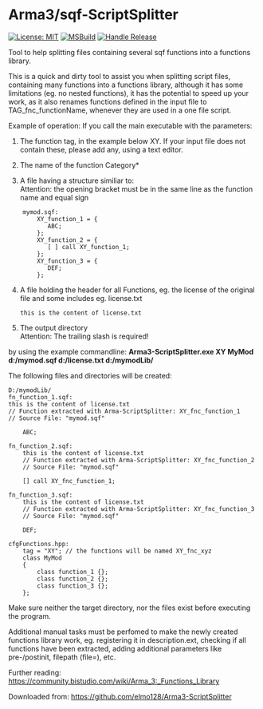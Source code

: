 # Arma3/sqf-ScriptSplitter

[![License: MIT](https://img.shields.io/badge/License-MIT-yellow.svg)](https://opensource.org/licenses/MIT)
[![MSBuild](https://github.com/elmo128/Arma3-ScriptSplitter/actions/workflows/msbuild.yml/badge.svg?event=push)](https://github.com/elmo128/Arma3-ScriptSplitter/actions/workflows/msbuild.yml)
[![Handle Release](https://github.com/elmo128/Arma3-ScriptSplitter/actions/workflows/release.yml/badge.svg)](https://github.com/elmo128/Arma3-ScriptSplitter/actions/workflows/release.yml)

Tool to help splitting files containing several sqf functions into a
functions library.

This is a quick and dirty tool to assist you when splitting script
files, containing many functions into a functions library, although it
has some limitations (eg. no nested functions), it has the potential to
speed up your work, as it also renames functions defined in the input
file to TAG_fnc_functionName, whenever they are used in a one file
script.

Example of operation: If you call the main executable with the
parameters:

1)  The function tag, in the example below XY. If your input file does
    not contain these, please add any, using a text editor.<br />

2)  The name of the function Category*<br />

3)  A file having a structure similiar to:<br />
    Attention: the opening bracket must be in the same 
    line as the function name and equal sign
```
    mymod.sqf:
    	XY_function_1 = {
      	   ABC;
     	};
    	XY_function_2 = {
     	   [ ] call XY_function_1;
    	};
    	XY_function_3 = {
    	   DEF;
    	};
```
4)  A file holding the header for all Functions, eg. the license of the
    original file and some includes eg. license.txt 
    ```
    this is the content of license.txt
    ```

5)  The output directory<br /> Attention: The trailing slash is required!

by using the example commandline: **Arma3-ScriptSplitter.exe XY MyMod
d:/mymod.sqf d:/license.txt d:/mymodLib/**

The following files and directories will be created:
```
D:/mymodLib/
fn_function_1.sqf: 
this is the content of license.txt
// Function extracted with Arma-ScriptSplitter: XY_fnc_function_1
// Source File: "mymod.sqf"

    ABC;

fn_function_2.sqf:
    this is the content of license.txt
    // Function extracted with Arma-ScriptSplitter: XY_fnc_function_2
    // Source File: "mymod.sqf"

    [] call XY_fnc_function_1;

fn_function_3.sqf:
    this is the content of license.txt
    // Function extracted with Arma-ScriptSplitter: XY_fnc_function_3
    // Source File: "mymod.sqf"

    DEF;

cfgFunctions.hpp:
    tag = "XY"; // the functions will be named XY_fnc_xyz
    class MyMod
    {
        class function_1 {};
        class function_2 {};
        class function_3 {};
    };
```
Make sure neither the target directory, nor the files exist before executing
the program.

Additional manual tasks must be perfomed to make the newly created
functions library work, eg. registering it in description.ext, checking
if all functions have been extracted, adding additional parameters like pre-/postinit, 
filepath (file=), etc.

Further reading:
https://community.bistudio.com/wiki/Arma_3:_Functions_Library

Downloaded from: 
https://github.com/elmo128/Arma3-ScriptSplitter
